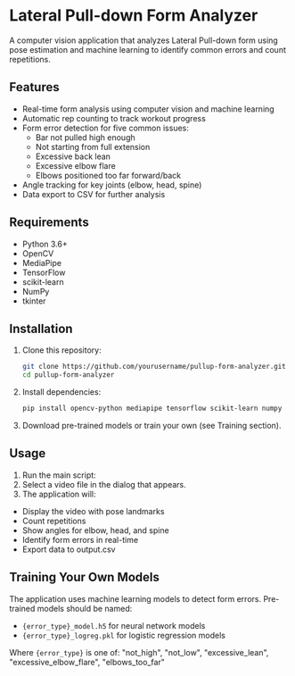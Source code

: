 # Lateral Pull-down Form Analyzer
A computer vision application that analyzes Lateral Pull-down form using pose estimation and machine learning to identify common errors and count repetitions.

## Features

- Real-time form analysis using computer vision and machine learning
- Automatic rep counting to track workout progress
- Form error detection for five common issues:
  - Bar not pulled high enough
  - Not starting from full extension
  - Excessive back lean
  - Excessive elbow flare
  - Elbows positioned too far forward/back
- Angle tracking for key joints (elbow, head, spine)
- Data export to CSV for further analysis

## Requirements

- Python 3.6+
- OpenCV
- MediaPipe
- TensorFlow
- scikit-learn
- NumPy
- tkinter

## Installation

1. Clone this repository:
   ```bash
   git clone https://github.com/yourusername/pullup-form-analyzer.git
   cd pullup-form-analyzer
   ```

2. Install dependencies:
   ```bash
   pip install opencv-python mediapipe tensorflow scikit-learn numpy
   ```

3. Download pre-trained models or train your own (see Training section).


## Usage

1. Run the main script:
2. Select a video file in the dialog that appears.
3. The application will:
  -  Display the video with pose landmarks
  -  Count repetitions
  -  Show angles for elbow, head, and spine
  -  Identify form errors in real-time
  -  Export data to output.csv

## Training Your Own Models

The application uses machine learning models to detect form errors. Pre-trained models should be named:

- `{error_type}_model.h5` for neural network models
- `{error_type}_logreg.pkl` for logistic regression models

Where `{error_type}` is one of: "not_high", "not_low", "excessive_lean", "excessive_elbow_flare", "elbows_too_far"
